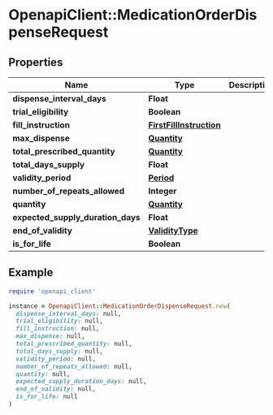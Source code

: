 # OpenapiClient::MedicationOrderDispenseRequest

## Properties

| Name | Type | Description | Notes |
| ---- | ---- | ----------- | ----- |
| **dispense_interval_days** | **Float** |  | [optional] |
| **trial_eligibility** | **Boolean** |  | [optional] |
| **fill_instruction** | [**FirstFillInstruction**](FirstFillInstruction.md) |  | [optional] |
| **max_dispense** | [**Quantity**](Quantity.md) |  | [optional] |
| **total_prescribed_quantity** | [**Quantity**](Quantity.md) |  | [optional] |
| **total_days_supply** | **Float** |  | [optional] |
| **validity_period** | [**Period**](Period.md) |  |  |
| **number_of_repeats_allowed** | **Integer** |  | [optional] |
| **quantity** | [**Quantity**](Quantity.md) |  | [optional] |
| **expected_supply_duration_days** | **Float** |  | [optional] |
| **end_of_validity** | [**ValidityType**](ValidityType.md) |  | [optional] |
| **is_for_life** | **Boolean** |  | [optional] |

## Example

```ruby
require 'openapi_client'

instance = OpenapiClient::MedicationOrderDispenseRequest.new(
  dispense_interval_days: null,
  trial_eligibility: null,
  fill_instruction: null,
  max_dispense: null,
  total_prescribed_quantity: null,
  total_days_supply: null,
  validity_period: null,
  number_of_repeats_allowed: null,
  quantity: null,
  expected_supply_duration_days: null,
  end_of_validity: null,
  is_for_life: null
)
```

